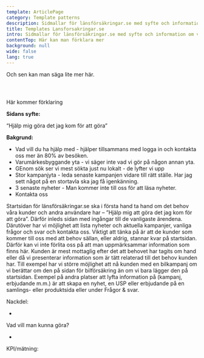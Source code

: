 ```yaml
---
template: ArticlePage
category: Template patterns
description: Sidmallar för länsförsäkringar.se med syfte och information om varje sidtyp.
title: Templates Lansforsakringar.se
intro: Sidmallar för länsförsäkringar.se med syfte och information om varje sidtyp.
contentTop: Här kan man förklara mer
background: null
wide: false
lang: true
---
```

Och sen kan man säga lite mer här.

<figure class="Image Image__border"><img src="/img/struktur-öppnasidor.jpg" srcset="/img/struktur-öppnasidor.jpg 2x" alt=""><figcaption><div class="Image__caption"></div></figcaption></figure>

<figure class="Image Image__border"><img src="/img/sidmallar-öppnasidor.jpg" srcset="/img/sidmallar-öppnasidor.jpg 2x" alt=""><figcaption><div class="Image__caption"></div></figcaption></figure>

<section>
<Collapse title="Ramverk"><div class="content">

  <figure class="Image Image__border Image__border--noPadding"><img src="/img/ramverk-öppna-sidor.jpg" srcset="/img/ramverk-öppna-sidor.jpg 2x" alt=""><figcaption><div class="Image__caption"></div></figcaption></figure>

  Här kommer förklaring
  </div></Collapse>
  <Collapse title="Startsida"><div class="content">

  **Sidans syfte:**

  “Hjälp mig göra det jag kom för att göra”



  **Bakgrund:**

  * Vad vill du ha hjälp med - hjälper tillsammans med logga in och kontakta oss mer än 80% av besöken.
  * Varumärkesbyggande yta - vi säger inte vad vi gör på någon annan yta.
  * GEnom sök ser vi mest sökta just nu lokalt - de lyfter vi upp
  * Stor kampanjyta - leda senaste kampanjen vidare till rätt ställe. Har jag sett något på en stortavla ska jag få igenkänning.
  * 3 senaste nyheter - Man kommer inte till oss för att läsa nyheter.
  * Kontakta oss

  Startsidan för länsförsäkringar.se ska i första hand ta hand om det behov våra kunder och andra användare har – ”Hjälp mig att göra det jag kom för att göra”. Därför inleds sidan med ingångar till de vanligaste ärendena. Därutöver har vi möjlighet att lista nyheter och aktuella kampanjer, vanliga frågor och svar och kontakta oss. Viktigt att tänka på är att de kunder som kommer till oss med att behov sällan, eller aldrig, stannar kvar på startsidan. Därför kan vi inte förlita oss på att man uppmärksammar information som finns här. Kunden är mest mottaglig efter det att behovet har tagits om hand eller då vi presenterar information som är tätt relaterad till det behov kunden har. Till exempel har vi större möjlighet att nå kunden med en bilkampanj om vi berättar om den på sidan för bilförsäkring än om vi bara lägger den på startsidan. Exempel på andra platser att lyfta information på (kampanj, erbjudande m.m.) är att skapa en nyhet, en USP eller erbjudande på en samlings- eller produktsida eller under Frågor & svar.



  Nackdel:

  *

  Vad vill man kunna göra?

  *

  KPI/mätning:
  </div></Collapse>
  </section>
